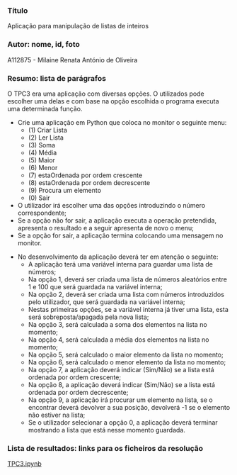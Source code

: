 ### Título 
Aplicação para manipulação de listas de inteiros
### Autor: nome, id, foto
A112875 - Milaine Renata António de Oliveira

### Resumo: lista de parágrafos
O TPC3 era uma aplicação com diversas opções. O utilizados pode escolher uma delas e com base na opção escolhida o programa executa uma determinada função. 
- Crie uma aplicação em Python que coloca no monitor o seguinte menu:
    * (1) Criar Lista 
    * (2) Ler Lista
    * (3) Soma
    * (4) Média
    * (5) Maior
    * (6) Menor
    * (7) estaOrdenada por ordem crescente
    * (8) estaOrdenada por ordem decrescente
    * (9) Procura um elemento
    * (0) Sair
- O utilizador irá escolher uma das opções introduzindo o número correspondente;
- Se a opção não for sair, a aplicação executa a operação pretendida, apresenta o resultado e a seguir apresenta de novo o menu;
- Se a opção for sair, a aplicação termina colocando uma mensagem no monitor.

* No desenvolvimento da aplicação deverá ter em atenção o seguinte:
    - A aplicação terá uma variável interna para guardar uma lista de números;
    - Na opção 1, deverá ser criada uma lista de números aleatórios entre 1 e 100 que será guardada na variável interna;
    - Na opção 2, deverá ser criada uma lista com números introduzidos pelo utilizador, que será guardada na variável interna;
    - Nestas primeiras opções, se a variável interna já tiver uma lista, esta será sobreposta/apagada pela nova lista;
    - Na opção 3, será calculada a soma dos elementos na lista no momento;
    - Na opção 4, será calculada a média dos elementos na lista no momento;
    - Na opção 5, será calculado o maior elemento da lista no momento;
    - Na opção 6, será calculado o menor elemento da lista no momento;
    - Na opção 7, a aplicação deverá indicar (Sim/Não) se a lista está ordenada por ordem crescente;
    - Na opção 8, a aplicação deverá indicar (Sim/Não) se a lista está ordenada por ordem decrescente;
    - Na opção 9, a aplicação irá procurar um elemento na lista, se o encontrar deverá devolver a sua posição, devolverá -1 se o elemento não estiver na lista;
    - Se o utilizador selecionar a opção 0, a aplicação deverá terminar mostrando a lista que está nesse momento guardada.

### Lista de resultados: links para os ficheiros da resolução 
[TPC3.ipynb](https://github.com/user-attachments/files/22856916/TPC3.ipynb)
